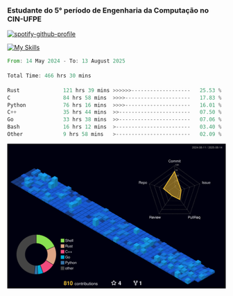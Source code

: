 
### Estudante do 5° período de Engenharia da Computação no CIN-UFPE

[![spotify-github-profile](https://spotify-github-profile.kittinanx.com/api/view?uid=21nggge2ld354asa4l3xoze2q&cover_image=true&theme=novatorem&show_offline=false&background_color=000000&interchange=true&bar_color=53b14f&bar_color_cover=true)](https://github.com/kittinan/spotify-github-profile)


[![My Skills](https://skillicons.dev/icons?i=c,cpp,rust,py,java,neovim&theme=dark)](https://skillicons.dev)

<!--START_SECTION:waka-->

```rust
From: 14 May 2024 - To: 13 August 2025

Total Time: 466 hrs 30 mins

Rust              121 hrs 39 mins >>>>>>-------------------   25.53 %
C                 84 hrs 58 mins  >>>>---------------------   17.83 %
Python            76 hrs 16 mins  >>>>---------------------   16.01 %
C++               35 hrs 44 mins  >>-----------------------   07.50 %
Go                33 hrs 38 mins  >>-----------------------   07.06 %
Bash              16 hrs 12 mins  >------------------------   03.40 %
Other             9 hrs 58 mins   >------------------------   02.09 %
```

<!--END_SECTION:waka-->

![](./profile-3d-contrib/profile-night-view.svg)
